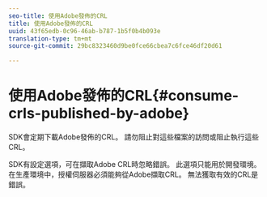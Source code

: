 ```yaml
---
seo-title: 使用Adobe發佈的CRL
title: 使用Adobe發佈的CRL
uuid: 43f65edb-0c96-46ab-b787-1b5f0b4b093e
translation-type: tm+mt
source-git-commit: 29bc8323460d9be0fce66cbea7c6fce46df20d61

---
```



# 使用Adobe發佈的CRL{#consume-crls-published-by-adobe}

SDK會定期下載Adobe發佈的CRL。 請勿阻止對這些檔案的訪問或阻止執行這些CRL。

SDK有設定選項，可在擷取Adobe CRL時忽略錯誤。 此選項只能用於開發環境。 在生產環境中，授權伺服器必須能夠從Adobe擷取CRL。 無法獲取有效的CRL是錯誤。
